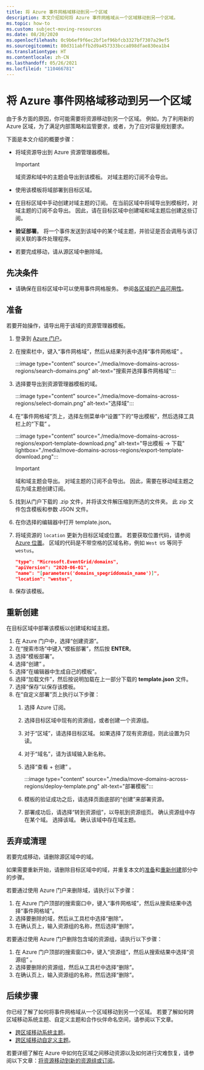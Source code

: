 ```yaml
---
title: 将 Azure 事件网格域移动到另一个区域
description: 本文介绍如何将 Azure 事件网格域从一个区域移动到另一个区域。
ms.topic: how-to
ms.custom: subject-moving-resources
ms.date: 08/20/2020
ms.openlocfilehash: 0c9b6ef9f6ec2bf1ef96bfcb3327bf7307a29ef5
ms.sourcegitcommit: 80d311abffb2d9a457333bcca898dfae830ea1b4
ms.translationtype: HT
ms.contentlocale: zh-CN
ms.lasthandoff: 05/26/2021
ms.locfileid: "110466781"
---
```

# <a name="move-azure-event-grid-domains-to-another-region"></a>将 Azure 事件网格域移动到另一个区域
由于多方面的原因，你可能需要将资源移动到另一个区域。 例如，为了利用新的 Azure 区域，为了满足内部策略和监管要求，或者，为了应对容量规划要求。 

下面是本文介绍的概要步骤： 

- 将域资源导出到 Azure 资源管理器模板。 

    > [!IMPORTANT]
    > 域资源和域中的主题会导出到该模板。 对域主题的订阅不会导出。 
- 使用该模板将域部署到目标区域。 
- 在目标区域中手动创建对域主题的订阅。 在当前区域中将域导出到模板时，对域主题的订阅不会导出。 因此，请在目标区域中创建域和域主题后创建这些订阅。 
- **验证部署**。 将一个事件发送到该域中的某个域主题，并验证是否会调用与该订阅关联的事件处理程序。 
- 若要完成移动，请从源区域中删除域。 

## <a name="prerequisites"></a>先决条件
- 请确保在目标区域中可以使用事件网格服务。 参阅[各区域的产品可用性](https://azure.microsoft.com/global-infrastructure/services/?products=event-grid&regions=all)。

## <a name="prepare"></a>准备
若要开始操作，请导出用于该域的资源管理器模板。 

1. 登录到 [Azure 门户](https://portal.azure.com)。
2. 在搜索栏中，键入“事件网格域”，然后从结果列表中选择“事件网格域” 。 

    :::image type="content" source="./media/move-domains-across-regions/search-domains.png" alt-text="搜索并选择事件网格域":::
3. 选择要导出到资源管理器模板的域。 

    :::image type="content" source="./media/move-domains-across-regions/select-domain.png" alt-text="选择域":::   
4. 在“事件网格域”页上，选择左侧菜单中“设置”下的“导出模板”，然后选择工具栏上的“下载”   。 

    :::image type="content" source="./media/move-domains-across-regions/export-template-download.png" alt-text="导出模板 -> 下载" lightbox="./media/move-domains-across-regions/export-template-download.png":::   

    > [!IMPORTANT]
    > 域和域主题会导出。 对域主题的订阅不会导出。 因此，需要在移动域主题之后为域主题创建订阅。 
5. 找到从门户下载的 .zip 文件，并将该文件解压缩到所选的文件夹。 此 zip 文件包含模板和参数 JSON 文件。 
1. 在你选择的编辑器中打开 template.json。 
8. 将域资源的 `location` 更新为目标区域或位置。 若要获取位置代码，请参阅 [Azure 位置](https://azure.microsoft.com/global-infrastructure/locations/)。 区域的代码是不带空格的区域名称，例如 `West US` 等同于 `westus`。

    ```json
    "type": "Microsoft.EventGrid/domains",
    "apiVersion": "2020-06-01",
    "name": "[parameters('domains_spegriddomain_name')]",
    "location": "westus",
    ```
1. 保存该模板。 

## <a name="recreate"></a>重新创建 
在目标区域中部署该模板以创建域和域主题。 

1. 在 Azure 门户中，选择“创建资源”。
2. 在“搜索市场”中键入“模板部署”，然后按 **ENTER**。 
3. 选择“模板部署”。
4. 选择“创建” 。
5. 选择“在编辑器中生成自己的模板”。
6. 选择“加载文件”，然后按说明加载在上一部分下载的 **template.json** 文件。
7. 选择“保存”以保存该模板。 
8. 在“自定义部署”页上执行以下步骤：
    1. 选择 Azure 订阅。 
    1. 选择目标区域中现有的资源组，或者创建一个资源组。 
    1. 对于“区域”，请选择目标区域。 如果选择了现有资源组，则此设置为只读。 
    1. 对于“域名”，请为该域输入新名称。 
    1. 选择“查看 + 创建”  。 
    
        :::image type="content" source="./media/move-domains-across-regions/deploy-template.png" alt-text="部署模板":::        
    1. 模板的验证成功之后，请选择页面底部的“创建”来部署资源。 
    1. 部署成功后，请选择“转到资源组”，以导航到资源组页。 确认资源组中存在某个域。 选择该域。 确认该域中存在域主题。 

## <a name="discard-or-clean-up"></a>丢弃或清理
若要完成移动，请删除源区域中的域。  

如果需要重新开始，请删除目标区域中的域，并重复本文的[准备](#prepare)和[重新创建](#recreate)部分中的步骤。

若要通过使用 Azure 门户来删除域，请执行以下步骤：

1. 在 Azure 门户顶部的搜索窗口中，键入“事件网格域”，然后从搜索结果中选择“事件网格域”。 
2. 选择要删除的域，然后从工具栏中选择“删除”。 
3. 在确认页上，输入资源组的名称，然后选择“删除”。  

若要通过使用 Azure 门户删除包含域的资源组，请执行以下步骤：

1. 在 Azure 门户顶部的搜索窗口中，键入“资源组”，然后从搜索结果中选择“资源组” 。 
2. 选择要删除的资源组，然后从工具栏中选择“删除”。 
3. 在确认页上，输入资源组的名称，然后选择“删除”。  

## <a name="next-steps"></a>后续步骤
你已经了解了如何将事件网格域从一个区域移动到另一个区域。 若要了解如何跨区域移动系统主题、自定义主题和合作伙伴命名空间，请参阅以下文章。

- [跨区域移动系统主题](move-system-topics-across-regions.md)。 
- [跨区域移动自定义主题](move-custom-topics-across-regions.md)。 

若要详细了解在 Azure 中如何在区域之间移动资源以及如何进行灾难恢复，请参阅以下文章：[将资源移动到新的资源组或订阅](../azure-resource-manager/management/move-resource-group-and-subscription.md)。